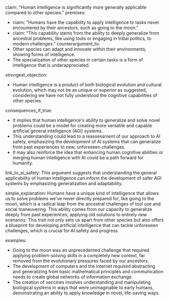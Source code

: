 claim: "Human intelligence is significantly more generally applicable compared to other species."
premises:
  - claim: "Humans have the capability to apply intelligence to tasks never encountered by their ancestors, such as going to the moon."
  - claim: "This capability stems from the ability to deeply generalize from ancestral problems, like using tools or engaging in tribal politics, to modern challenges."
counterargument_to:
  - Other species can adapt and innovate within their environments, showing forms of intelligence.
  - The specialization of other species in certain tasks is a form of intelligence that is underappreciated.

strongest_objection:
  - Human intelligence is a product of both biological evolution and cultural evolution, which may not be as unique or superior as suggested, considering we have not fully understood the cognitive capabilities of other species.

consequences_if_true:
  - It implies that human intelligence's ability to generalize and solve novel problems could be a model for creating more versatile and capable artificial general intelligence (AGI) systems.
  - This understanding could lead to a reassessment of our approach to AI safety, emphasizing the development of AI systems that can generalize from past experiences to new, unforeseen challenges.
  - It may also reinforce the idea that enhancing human cognitive abilities or merging human intelligence with AI could be a path forward for humanity.

link_to_ai_safety: This argument suggests that understanding the general applicability of human intelligence can inform the development of safer AGI systems by emphasizing generalization and adaptability.

simple_explanation: Humans have a unique kind of intelligence that allows us to solve problems we've never directly prepared for, like going to the moon, which is a radical leap from the ancestral challenges of tool use and social maneuvering. This ability comes from our capacity to generalize deeply from past experiences, applying old solutions to entirely new scenarios. This trait not only sets us apart from other species but also offers a blueprint for developing artificial intelligence that can tackle unforeseen challenges, which is crucial for AI safety and progress.

examples:
  - Going to the moon was an unprecedented challenge that required applying problem-solving skills in a completely new context, far removed from the evolutionary pressures faced by our ancestors.
  - The development of computers and the internet required abstracting and generalizing from basic mathematical principles and communication needs to create global networks of information exchange.
  - The creation of vaccines involves understanding and manipulating biological systems in ways that were unimaginable to early humans, demonstrating an ability to apply knowledge in novel, life-saving ways.